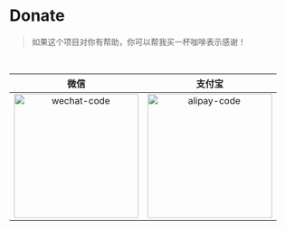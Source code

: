 # Donate

> 如果这个项目对你有帮助，你可以帮我买一杯咖啡表示感谢！

<br>

| 微信 | 支付宝 |
| :------: | :------: |
| <img src="https://gitee.com/choyalee/fig_bed/raw/master/img/wechatpay.png" width=220px alt="wechat-code"> | <img src="https://gitee.com/choyalee/fig_bed/raw/master/img/alipay.png" width=220px alt="alipay-code"> |

